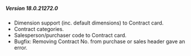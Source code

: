 ---
---
##### Version 18.0.21272.0
- Dimension support (inc. default dimensions) to Contract card.
- Contract categories.
- Salesperson/purchaser code to Contract card.
- Bugfix: Removing Contract No. from purchase or sales header gave an error.
